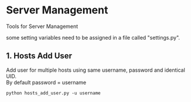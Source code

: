 # Server Management
Tools for Server Management

some setting variables need to be assigned in a file called "settings.py".

## 1. Hosts Add User
Add user for multiple hosts using same username, password and identical UID.  
By default password = username
```
python hosts_add_user.py -u username
```
